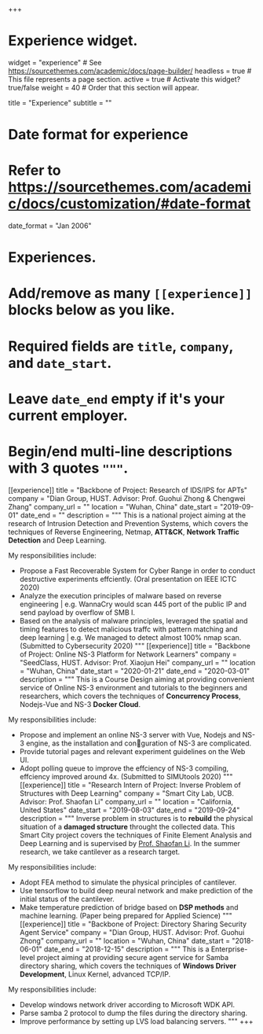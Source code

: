 +++
# Experience widget.
widget = "experience"  # See https://sourcethemes.com/academic/docs/page-builder/
headless = true  # This file represents a page section.
active = true  # Activate this widget? true/false
weight = 40  # Order that this section will appear.

title = "Experience"
subtitle = ""

# Date format for experience
#   Refer to https://sourcethemes.com/academic/docs/customization/#date-format
date_format = "Jan 2006"

# Experiences.
#   Add/remove as many `[[experience]]` blocks below as you like.
#   Required fields are `title`, `company`, and `date_start`.
#   Leave `date_end` empty if it's your current employer.
#   Begin/end multi-line descriptions with 3 quotes `"""`.
[[experience]]
  title = "Backbone of Project: Research of IDS/IPS for APTs"
  company = "Dian Group, HUST. Advisor: Prof. Guohui Zhong & Chengwei Zhang"
  company_url = ""
  location = "Wuhan, China"
  date_start = "2019-09-01"
  date_end = ""
  description = """
  This is a national project aiming at the research of Intrusion Detection and Prevention Systems, which covers the techniques of Reverse Engineering, Netmap, **ATT&CK**, **Network Traffic Detection** and Deep Learning.

  My responsibilities include:
  
  * Propose a Fast Recoverable System for Cyber Range in order to conduct destructive experiments effciently. (Oral presentation on IEEE ICTC 2020)
  * Analyze the execution principles of malware based on reverse engineering | e.g. WannaCry would scan 445 port of the public IP and send payload by overflow of SMB I.
  * Based on the analysis of malware principles, leveraged the spatial and timing features to detect malicious traffc with pattern matching and deep learning | e.g. We managed to detect almost 100% nmap scan. (Submitted to Cybersecurity 2020)
  """
  [[experience]]
  title = "Backbone of Project: Online NS-3 Platform for Network Learners"
  company = "SeedClass, HUST. Advisor: Prof. Xiaojun Hei"
  company_url = ""
  location = "Wuhan, China"
  date_start = "2020-01-21"
  date_end = "2020-03-01"
  description = """
  This is a Course Design aiming at providing convenient service of Online NS-3 environment and tutorials to the beginners and researchers, which covers the techniques of **Concurrency Process**, Nodejs-Vue and NS-3 **Docker Cloud**.

  My responsibilities include:

  * Propose and implement an online NS-3 server with Vue, Nodejs and NS-3 engine, as the installation and conguration of NS-3 are complicated.
  * Provide tutorial pages and relevant experiment guidelines on the Web UI.
  * Adopt polling queue to improve the effciency of NS-3 compiling, effciency improved around 4x. (Submitted to SIMUtools 2020)
  """
[[experience]]
  title = "Research Intern of Project: Inverse Problem of Structures with Deep Learning"
  company = "Smart City Lab, UCB. Advisor: Prof. Shaofan Li"
  company_url = ""
  location = "California, United States"
  date_start = "2019-08-03"
  date_end = "2019-09-24"
  description = """
  Inverse problem in structures is to **rebuild** the physical situation of a **damaged structure** throught the collected data. This Smart City project covers the techniques of Finite Element Analysis and Deep Learning and is supervised by [Prof. Shaofan Li](https://ce.berkeley.edu/people/faculty/li). In the summer research, we take cantilever as a research target.

  My responsibilities include:
  
  * Adopt FEA method to simulate the physical principles of cantilever.
  * Use tensorflow to build deep neural network and make prediction of the initial status of the cantilever.
  * Make temperature prediction of bridge based on **DSP methods** and machine learning. (Paper being prepared for Applied Science)
  """
[[experience]]
  title = "Backbone of Project: Directory Sharing Security Agent Service"
  company = "Dian Group, HUST. Advisor: Prof. Guohui Zhong"
  company_url = ""
  location = "Wuhan, China"
  date_start = "2018-06-01"
  date_end = "2018-12-15"
  description = """
  This is a Enterprise-level project aiming at providing secure agent service for Samba directory sharing, which covers the techniques of **Windows Driver Development**, Linux Kernel, advanced TCP/IP.

  My responsibilities include:

  * Develop windows network driver according to Microsoft WDK API.
  * Parse samba 2 protocol to dump the files during the directory sharing.
  * Improve performance by setting up LVS load balancing servers.
  """
+++
